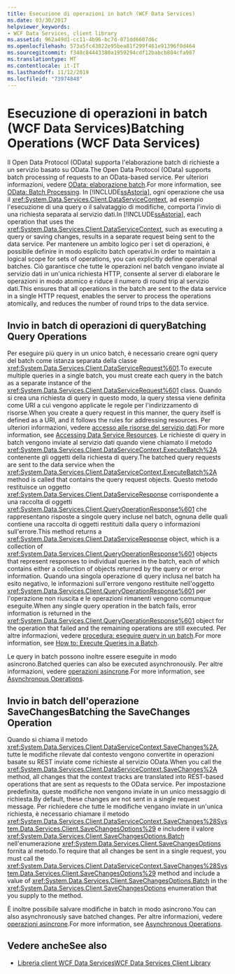 ```yaml
---
title: Esecuzione di operazioni in batch (WCF Data Services)
ms.date: 03/30/2017
helpviewer_keywords:
- WCF Data Services, client library
ms.assetid: 962a49d1-cc11-4b96-bc7d-071dd6607d6c
ms.openlocfilehash: 573a5fc43022e95bea81f299f461e91396f0d464
ms.sourcegitcommit: f348c84443380a1959294cdf12babcb804cfa987
ms.translationtype: MT
ms.contentlocale: it-IT
ms.lasthandoff: 11/12/2019
ms.locfileid: "73974848"
---
```

# <a name="batching-operations-wcf-data-services"></a><span data-ttu-id="27c7f-102">Esecuzione di operazioni in batch (WCF Data Services)</span><span class="sxs-lookup"><span data-stu-id="27c7f-102">Batching Operations (WCF Data Services)</span></span>
<span data-ttu-id="27c7f-103">Il Open Data Protocol (OData) supporta l'elaborazione batch di richieste a un servizio basato su OData.</span><span class="sxs-lookup"><span data-stu-id="27c7f-103">The Open Data Protocol (OData) supports batch processing of requests to an OData-based service.</span></span> <span data-ttu-id="27c7f-104">Per ulteriori informazioni, vedere [OData: elaborazione batch](https://go.microsoft.com/fwlink/?LinkId=186075).</span><span class="sxs-lookup"><span data-stu-id="27c7f-104">For more information, see [OData: Batch Processing](https://go.microsoft.com/fwlink/?LinkId=186075).</span></span> <span data-ttu-id="27c7f-105">In [!INCLUDE[ssAstoria](../../../../includes/ssastoria-md.md)], ogni operazione che usa il <xref:System.Data.Services.Client.DataServiceContext>, ad esempio l'esecuzione di una query o il salvataggio di modifiche, comporta l'invio di una richiesta separata al servizio dati.</span><span class="sxs-lookup"><span data-stu-id="27c7f-105">In [!INCLUDE[ssAstoria](../../../../includes/ssastoria-md.md)], each operation that uses the <xref:System.Data.Services.Client.DataServiceContext>, such as executing a query or saving changes, results in a separate request being sent to the data service.</span></span> <span data-ttu-id="27c7f-106">Per mantenere un ambito logico per i set di operazioni, è possibile definire in modo esplicito batch operativi.</span><span class="sxs-lookup"><span data-stu-id="27c7f-106">In order to maintain a logical scope for sets of operations, you can explicitly define operational batches.</span></span> <span data-ttu-id="27c7f-107">Ciò garantisce che tutte le operazioni nel batch vengano inviate al servizio dati in un'unica richiesta HTTP, consente al server di elaborare le operazioni in modo atomico e riduce il numero di round trip al servizio dati.</span><span class="sxs-lookup"><span data-stu-id="27c7f-107">This ensures that all operations in the batch are sent to the data service in a single HTTP request, enables the server to process the operations atomically, and reduces the number of round trips to the data service.</span></span>  
  
## <a name="batching-query-operations"></a><span data-ttu-id="27c7f-108">Invio in batch di operazioni di query</span><span class="sxs-lookup"><span data-stu-id="27c7f-108">Batching Query Operations</span></span>  
 <span data-ttu-id="27c7f-109">Per eseguire più query in un unico batch, è necessario creare ogni query del batch come istanza separata della classe <xref:System.Data.Services.Client.DataServiceRequest%601>.</span><span class="sxs-lookup"><span data-stu-id="27c7f-109">To execute multiple queries in a single batch, you must create each query in the batch as a separate instance of the <xref:System.Data.Services.Client.DataServiceRequest%601> class.</span></span> <span data-ttu-id="27c7f-110">Quando si crea una richiesta di query in questo modo, la query stessa viene definita come URI a cui vengono applicate le regole per l'indirizzamento di risorse.</span><span class="sxs-lookup"><span data-stu-id="27c7f-110">When you create a query request in this manner, the query itself is defined as a URI, and it follows the rules for addressing resources.</span></span> <span data-ttu-id="27c7f-111">Per ulteriori informazioni, vedere [accesso alle risorse del servizio dati](accessing-data-service-resources-wcf-data-services.md).</span><span class="sxs-lookup"><span data-stu-id="27c7f-111">For more information, see [Accessing Data Service Resources](accessing-data-service-resources-wcf-data-services.md).</span></span> <span data-ttu-id="27c7f-112">Le richieste di query in batch vengono inviate al servizio dati quando viene chiamato il metodo <xref:System.Data.Services.Client.DataServiceContext.ExecuteBatch%2A> contenente gli oggetti della richiesta di query.</span><span class="sxs-lookup"><span data-stu-id="27c7f-112">The batched query requests are sent to the data service when the <xref:System.Data.Services.Client.DataServiceContext.ExecuteBatch%2A> method is called that contains the query request objects.</span></span> <span data-ttu-id="27c7f-113">Questo metodo restituisce un oggetto <xref:System.Data.Services.Client.DataServiceResponse> corrispondente a una raccolta di oggetti <xref:System.Data.Services.Client.QueryOperationResponse%601> che rappresentano risposte a singole query incluse nel batch, ognuna delle quali contiene una raccolta di oggetti restituiti dalla query o informazioni sull'errore.</span><span class="sxs-lookup"><span data-stu-id="27c7f-113">This method returns a <xref:System.Data.Services.Client.DataServiceResponse> object, which is a collection of <xref:System.Data.Services.Client.QueryOperationResponse%601> objects that represent responses to individual queries in the batch, each of which contains either a collection of objects returned by the query or error information.</span></span> <span data-ttu-id="27c7f-114">Quando una singola operazione di query inclusa nel batch ha esito negativo, le informazioni sull'errore vengono restituite nell'oggetto <xref:System.Data.Services.Client.QueryOperationResponse%601> per l'operazione non riuscita e le operazioni rimanenti vengono comunque eseguite.</span><span class="sxs-lookup"><span data-stu-id="27c7f-114">When any single query operation in the batch fails, error information is returned in the <xref:System.Data.Services.Client.QueryOperationResponse%601> object for the operation that failed and the remaining operations are still executed.</span></span> <span data-ttu-id="27c7f-115">Per altre informazioni, vedere [procedura: eseguire query in un batch](how-to-execute-queries-in-a-batch-wcf-data-services.md).</span><span class="sxs-lookup"><span data-stu-id="27c7f-115">For more information, see [How to: Execute Queries in a Batch](how-to-execute-queries-in-a-batch-wcf-data-services.md).</span></span>  
  
 <span data-ttu-id="27c7f-116">Le query in batch possono inoltre essere eseguite in modo asincrono.</span><span class="sxs-lookup"><span data-stu-id="27c7f-116">Batched queries can also be executed asynchronously.</span></span> <span data-ttu-id="27c7f-117">Per altre informazioni, vedere [operazioni asincrone](asynchronous-operations-wcf-data-services.md).</span><span class="sxs-lookup"><span data-stu-id="27c7f-117">For more information, see [Asynchronous Operations](asynchronous-operations-wcf-data-services.md).</span></span>  
  
## <a name="batching-the-savechanges-operation"></a><span data-ttu-id="27c7f-118">Invio in batch dell'operazione SaveChanges</span><span class="sxs-lookup"><span data-stu-id="27c7f-118">Batching the SaveChanges Operation</span></span>  
 <span data-ttu-id="27c7f-119">Quando si chiama il metodo <xref:System.Data.Services.Client.DataServiceContext.SaveChanges%2A>, tutte le modifiche rilevate dal contesto vengono convertite in operazioni basate su REST inviate come richieste al servizio OData.</span><span class="sxs-lookup"><span data-stu-id="27c7f-119">When you call the <xref:System.Data.Services.Client.DataServiceContext.SaveChanges%2A> method, all changes that the context tracks are translated into REST-based operations that are sent as requests to the OData service.</span></span> <span data-ttu-id="27c7f-120">Per impostazione predefinita, queste modifiche non vengono inviate in un unico messaggio di richiesta.</span><span class="sxs-lookup"><span data-stu-id="27c7f-120">By default, these changes are not sent in a single request message.</span></span> <span data-ttu-id="27c7f-121">Per richiedere che tutte le modifiche vengano inviate in un'unica richiesta, è necessario chiamare il metodo <xref:System.Data.Services.Client.DataServiceContext.SaveChanges%28System.Data.Services.Client.SaveChangesOptions%29> e includere il valore <xref:System.Data.Services.Client.SaveChangesOptions.Batch> nell'enumerazione <xref:System.Data.Services.Client.SaveChangesOptions> fornita al metodo.</span><span class="sxs-lookup"><span data-stu-id="27c7f-121">To require that all changes be sent in a single request, you must call the <xref:System.Data.Services.Client.DataServiceContext.SaveChanges%28System.Data.Services.Client.SaveChangesOptions%29> method and include a value of <xref:System.Data.Services.Client.SaveChangesOptions.Batch> in the <xref:System.Data.Services.Client.SaveChangesOptions> enumeration that you supply to the method.</span></span>  
  
 <span data-ttu-id="27c7f-122">È inoltre possibile salvare modifiche in batch in modo asincrono.</span><span class="sxs-lookup"><span data-stu-id="27c7f-122">You can also asynchronously save batched changes.</span></span> <span data-ttu-id="27c7f-123">Per altre informazioni, vedere [operazioni asincrone](asynchronous-operations-wcf-data-services.md).</span><span class="sxs-lookup"><span data-stu-id="27c7f-123">For more information, see [Asynchronous Operations](asynchronous-operations-wcf-data-services.md).</span></span>  
  
## <a name="see-also"></a><span data-ttu-id="27c7f-124">Vedere anche</span><span class="sxs-lookup"><span data-stu-id="27c7f-124">See also</span></span>

- [<span data-ttu-id="27c7f-125">Libreria client WCF Data Services</span><span class="sxs-lookup"><span data-stu-id="27c7f-125">WCF Data Services Client Library</span></span>](wcf-data-services-client-library.md)
